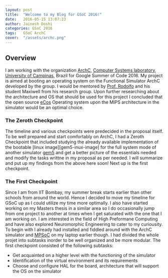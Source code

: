 ```yaml
---
layout: post
title:  "Welcome to my Blog for GSoC 2016!"
date:   2016-05-15 13:07:23
author: Jainesh Doshi
categories: GSoC 2016
tags:	GSoC ArchC
cover:  "/assets/archc.png"
---
```


## Overview

I am working with the organization [ArchC][archc], [Computer Systems laboratory][csl], [University of Campinas][unicamp], Brazil for Google Summer of Code 2016. My project is aimed at booting an operating system on the Functional Simulator ArchC developed by the group. I would be mentored by [Prof. Rodolfo][rodolfo] and his student Maxiwell from his research group. Upon further researching about the architecture and OS that should be used for this project I concluded that the open source [eCos][ecos] Operating system upon the MIPS architecture in the simulator would be an optimal choice.

### The Zeroth Checkpoint
	
The timeline and various checkpoints were predecided in the proposal itself. To be well prepared and start comfortably on ArchC, I had a Zeroth Checkpoint that included studying the already available implementation of the bootable [linux image][gem5-inux-image] for the full system mode of another simulator [gem5][gem5] and get a better picture of the essentials needed and modify the tasks writtne in my proposal as per needed. I will summarize and put up my findings from the above here soon!
Next up is the first checkpoint.

### The First Checkpoint

Since I am from IIT Bombay, my summer break starts earlier than other schools from around the world. Hence I decided to move my timeline for GSoC up as I could utilize my time more optimally. I also have started working on my Masters thesis in a similar area so I do occasionally jump from one project to another at times when I get saturated with the one that I am working on. I am interested in the field of High Preformane Computing and have also explored Neuromorphic Engineering to cater to my curiousity. To begin with I already had installed and fiddled around with the ArchC simulator and [MPSoC][mpsoc] on my laptop earlier though. 
I had divided the whole projet into subtasks inorder to be well organized and be more modular. 
The first checkpoint consisted of the following subtasks:
* Get acquainted on a higher level with the functioning of the simulator
* Identification of the virtual environment and its requirements
* Choose and configure HAL for the board, architecture that will support the OS on the simulator



[archc]:			http://www.archc.org/
[ecos]:				http://ecos.sourceware.org/
[gem5]:				www.gem5.org/
[gem5-linux-image]:	http://www.m5sim.org/Download
[mpsoc]:			http://www.archc.org/benchs/mpsocbench/index.html
[rodolfo]:			http://www.ic.unicamp.br/~rodolfo/
[csl]:				https://lsc.ic.unicamp.br/
[unicamp]:			www.unicamp.br/unicamp/en

